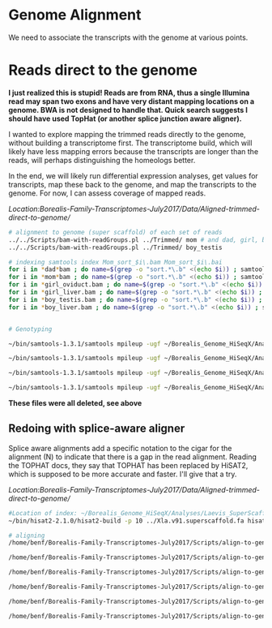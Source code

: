# Genome Alignment

We need to associate the transcripts with the genome at various points.

# Reads direct to the genome

**I just realized this is stupid! Reads are from RNA, thus a single Illumina read may span two exons and have very distant mapping locations on a genome. BWA is not designed to handle that. Quick search suggests I should have used TopHat (or another splice junction aware aligner).**

I wanted to explore mapping the trimmed reads directly to the genome, without building a transcriptome first. The transcriptome build, which will likely have less mapping errors because the transcripts are longer than the reads, will perhaps distinguishing the homeologs better.

In the end, we will likely run differential expression analyses, get values for transcripts, map these back to the genome, and map the transcripts to the genome. For now, I can assess coverage of mapped reads.

*Location:Borealis-Family-Transcriptomes-July2017/Data/Aligned-trimmed-direct-to-genome/*

```bash
# alignment to genome (super scaffold) of each set of reads
../../Scripts/bam-with-readGroups.pl ../Trimmed/ mom # and dad, girl, boy (might split by oviduct and testis)
../../Scripts/bam-with-readGroups.pl ../Trimmed/ boy_testis

# indexing samtools index Mom_sort_$i\.bam Mom_sort_$i\.bai
for i in *dad*bam ; do name=$(grep -o "sort.*\.b" <(echo $i)) ; samtools index $name\am $name\ai ; done
for i in *mom*bam ; do name=$(grep -o "sort.*\.b" <(echo $i)) ; samtools index $name\am $name\ai ; done
for i in *girl_oviduct.bam ; do name=$(grep -o "sort.*\.b" <(echo $i)) ; samtools index $name\am $name\ai ; done
for i in *girl_liver.bam ; do name=$(grep -o "sort.*\.b" <(echo $i)) ; samtools index $name\am $name\ai ; done
for i in *boy_testis.bam ; do name=$(grep -o "sort.*\.b" <(echo $i)) ; samtools index $name\am $name\ai ; done
for i in *boy_liver.bam ; do name=$(grep -o "sort.*\.b" <(echo $i)) ; samtools index $name\am $name\ai ; done


# Genotyping

~/bin/samtools-1.3.1/samtools mpileup -ugf ~/Borealis_Genome_HiSeqX/Analyses/Laevis_SuperScaffold_Reference/Xla.v91.superscaffold.fa -l /home/benf/Borealis_Genome_HiSeqX/Analyses/Mapping_to_laevis/Redo_Sept2016/chr1-2.bed -t DP,AD -s sort*bam | ~/bin/bcftools/bcftools call -V indels --format-fields GQ -m -O z -o mpileup_raw_BorealisTranscriptomes_chr1-2.vcf.gz

~/bin/samtools-1.3.1/samtools mpileup -ugf ~/Borealis_Genome_HiSeqX/Analyses/Laevis_SuperScaffold_Reference/Xla.v91.superscaffold.fa -l /home/benf/Borealis_Genome_HiSeqX/Analyses/Mapping_to_laevis/Redo_Sept2016/chr3-5.bed -t DP,AD -s sort*bam | ~/bin/bcftools/bcftools call -V indels --format-fields GQ -m -O z -o mpileup_raw_BorealisTranscriptomes_chr3-5.vcf.gz

~/bin/samtools-1.3.1/samtools mpileup -ugf ~/Borealis_Genome_HiSeqX/Analyses/Laevis_SuperScaffold_Reference/Xla.v91.superscaffold.fa -l /home/benf/Borealis_Genome_HiSeqX/Analyses/Mapping_to_laevis/Redo_Sept2016/chr6-910.bed -t DP,AD -s sort*bam | ~/bin/bcftools/bcftools call -V indels --format-fields GQ -m -O z -o mpileup_raw_BorealisTranscriptomes_chr6-910.vcf.gz

~/bin/samtools-1.3.1/samtools mpileup -ugf ~/Borealis_Genome_HiSeqX/Analyses/Laevis_SuperScaffold_Reference/Xla.v91.superscaffold.fa -l /home/benf/Borealis_Genome_HiSeqX/Analyses/Mapping_to_laevis/Redo_Sept2016/chr7-8.bed -t DP,AD -s sort*bam | ~/bin/bcftools/bcftools call -V indels --format-fields GQ -m -O z -o mpileup_raw_BorealisTranscriptomes_chr7-8.vcf.gz

```

**These files were all deleted, see above**



## Redoing with splice-aware aligner

Splice aware alignments add a specific notation to the cigar for the alignment (N) to indicate that there is a gap in the read alignment. Reading the TOPHAT docs, they say that TOPHAT has been replaced by HiSAT2, which is supposed to be more accurate and faster. I'll give that a try.

*Location:Borealis-Family-Transcriptomes-July2017/Data/Aligned-trimmed-direct-to-genome/*

```bash
#Location of index: ~/Borealis_Genome_HiSeqX/Analyses/Laevis_SuperScaffold_Reference/HISAT-Index/*
~/bin/hisat2-2.1.0/hisat2-build -p 10 ../Xla.v91.superscaffold.fa hisat-ref

# aligning
/home/benf/Borealis-Family-Transcriptomes-July2017/Scripts/align-to-genome-with-readGroups.pl ../Trimmed/ dad --hisat

/home/benf/Borealis-Family-Transcriptomes-July2017/Scripts/align-to-genome-with-readGroups.pl ../Trimmed/ mom --hisat

/home/benf/Borealis-Family-Transcriptomes-July2017/Scripts/align-to-genome-with-readGroups.pl ../Trimmed/ boy_testis --hisat

/home/benf/Borealis-Family-Transcriptomes-July2017/Scripts/align-to-genome-with-readGroups.pl ../Trimmed/ boy_liver --hisat

/home/benf/Borealis-Family-Transcriptomes-July2017/Scripts/align-to-genome-with-readGroups.pl ../Trimmed/ girl_oviduct --hisat

/home/benf/Borealis-Family-Transcriptomes-July2017/Scripts/align-to-genome-with-readGroups.pl ../Trimmed/ girl_liver --hisat
```
